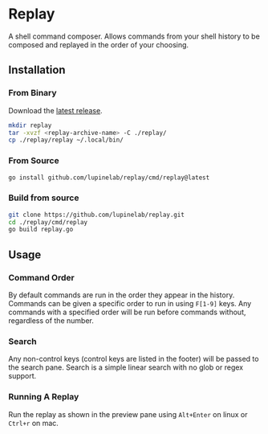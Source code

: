 # Replay
A shell command composer. Allows commands from your shell history to be composed and replayed in the order of your choosing.

## Installation
### From Binary
Download the [latest release](https://github.com/lupinelab/replay/releases/latest).
```bash
mkdir replay
tar -xvzf <replay-archive-name> -C ./replay/
cp ./replay/replay ~/.local/bin/
```

### From Source
```bash
go install github.com/lupinelab/replay/cmd/replay@latest
```

### Build from source
```bash
git clone https://github.com/lupinelab/replay.git
cd ./replay/cmd/replay
go build replay.go
```

## Usage
### Command Order
By default commands are run in the order they appear in the history. Commands can be given a specific order to run in using `F[1-9]` keys. Any commands with a specified order will be run before commands without, regardless of the number.

### Search
Any non-control keys (control keys are listed in the footer) will be passed to the search pane. Search is a simple linear search with no glob or regex support.

### Running A Replay
Run the replay as shown in the preview pane using `Alt+Enter` on linux or `Ctrl+r` on mac.
